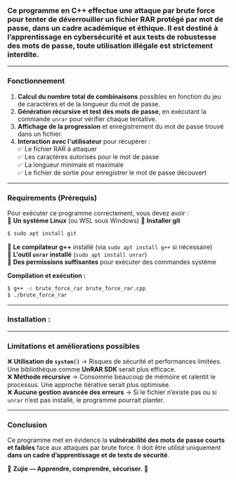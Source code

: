 ### Ce programme en C++ effectue une **attaque par brute force** pour tenter de **déverrouiller un fichier RAR protégé par mot de passe**, dans un **cadre académique et éthique**. Il est destiné à **l’apprentissage en cybersécurité** et aux **tests de robustesse des mots de passe**, **toute utilisation illégale est strictement interdite**.  

---

### **Fonctionnement**  
1. **Calcul du nombre total de combinaisons** possibles en fonction du jeu de caractères et de la longueur du mot de passe.  
2. **Génération récursive et test des mots de passe**, en exécutant la commande `unrar` pour vérifier chaque tentative.  
3. **Affichage de la progression** et enregistrement du mot de passe trouvé dans un fichier.  
4. **Interaction avec l'utilisateur** pour récupérer :  
   ✅ Le fichier RAR à attaquer  
   ✅ Les caractères autorisés pour le mot de passe  
   ✅ La longueur minimale et maximale  
   ✅ Le fichier de sortie pour enregistrer le mot de passe découvert  

---

### **Requirements (Prérequis)**  
Pour exécuter ce programme correctement, vous devez avoir :  
🔹 **Un système Linux** (ou WSL sous Windows)
🔹 **Installer git**
```bash
$ sudo apt install git
```
🔹 **Le compilateur g++** installé (via `sudo apt install g++` si nécessaire)  
🔹 **L'outil `unrar` installé** (`sudo apt install unrar`)  
🔹 **Des permissions suffisantes** pour exécuter des commandes système  

**Compilation et exécution :**  
```bash
$ g++ -o brute_force_rar brute_force_rar.cpp
$ ./brute_force_rar
```
---
### **Installation :**
---

### **Limitations et améliorations possibles**  
❌ **Utilisation de `system()`** → Risques de sécurité et performances limitées. Une bibliothèque comme **UnRAR SDK** serait plus efficace.  
❌ **Méthode récursive** → Consomme beaucoup de mémoire et ralentit le processus. Une approche itérative serait plus optimisée.  
❌ **Aucune gestion avancée des erreurs** → Si le fichier n’existe pas ou si `unrar` n’est pas installé, le programme pourrait planter.  

---

### **Conclusion**  
Ce programme met en évidence la **vulnérabilité des mots de passe courts et faibles** face aux attaques par brute force. Il doit être utilisé uniquement **dans un cadre d’apprentissage et de tests de sécurité**.  

🔹 **Zujie — Apprendre, comprendre, sécuriser.** 🚀
